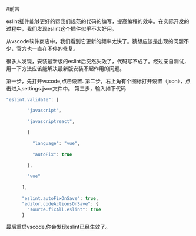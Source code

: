 #前言

eslint插件能够更好的帮我们规范的代码的编写，提高编程的效率。在实际开发的过程中，我们发现eslint这个插件似乎不太好用。

从vscode软件商店中，我们看到它更新的频率太快了。猜想应该是出现的问题不少，官方也一直在不停的修复。

很多人发现，安装最新版的eslint后突然失效了，代码写不成了。经过亲自测试，用一下方法应该能解决最新版安装不起作用的问题。

第一步，先打开vscode,点击设置.
第二步，右上角有个图标打开设置（json），点击进入settings.json文件中。
第三步，输入如下代码

```js
"eslint.validate": [

        "javascript",
    
        "javascriptreact",
    
        {
    
          "language": "vue",
    
          "autoFix": true
    
        },
    
        "vue"
    
      ],
    
      "eslint.autoFixOnSave": true,
      "editor.codeActionsOnSave": {
        "source.fixAll.eslint": true
      }
```

最后重启vscode,你会发现eslint已经生效了。
